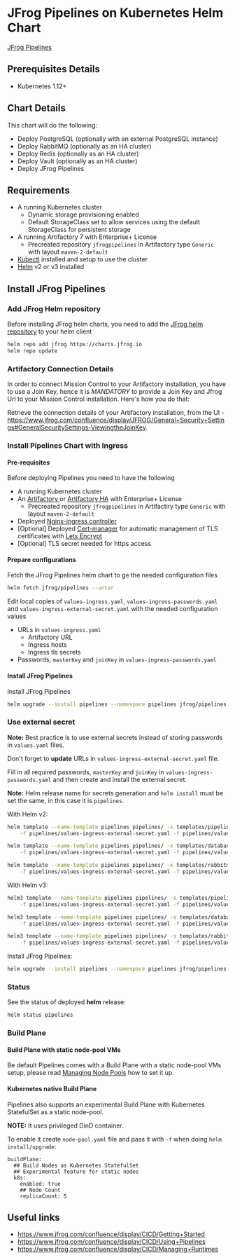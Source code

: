 # JFrog Pipelines on Kubernetes Helm Chart

[JFrog Pipelines](https://jfrog.com/pipelines/)

## Prerequisites Details

* Kubernetes 1.12+

## Chart Details

This chart will do the following:

- Deploy PostgreSQL (optionally with an external PostgreSQL instance)
- Deploy RabbitMQ (optionally as an HA cluster)
- Deploy Redis (optionally as an HA cluster)
- Deploy Vault (optionally as an HA cluster)
- Deploy JFrog Pipelines

## Requirements

- A running Kubernetes cluster
  - Dynamic storage provisioning enabled
  - Default StorageClass set to allow services using the default StorageClass for persistent storage
- A running Artifactory 7 with Enterprise+ License
  - Precreated repository `jfrogpipelines` in Artifactory type `Generic` with layout `maven-2-default`
- [Kubectl](https://kubernetes.io/docs/tasks/tools/install-kubectl/) installed and setup to use the cluster
- [Helm](https://helm.sh/) v2 or v3 installed


## Install JFrog Pipelines

### Add JFrog Helm repository

Before installing JFrog helm charts, you need to add the [JFrog helm repository](https://charts.jfrog.io/) to your helm client

```bash
helm repo add jfrog https://charts.jfrog.io
helm repo update
```

### Artifactory Connection Details

In order to connect Mission Control to your Artifactory installation, you have to use a Join Key, hence it is *MANDATORY* to provide a Join Key and Jfrog Url to your Mission Control installation. Here's how you do that:

Retrieve the connection details of your Artifactory installation, from the UI - https://www.jfrog.com/confluence/display/JFROG/General+Security+Settings#GeneralSecuritySettings-ViewingtheJoinKey.

### Install Pipelines Chart with Ingress

#### Pre-requisites

Before deploying Pipelines you need to have the following
- A running Kubernetes cluster
- An [Artifactory ](https://hub.helm.sh/charts/jfrog/artifactory) or [Artifactory HA](https://hub.helm.sh/charts/jfrog/artifactory-ha) with Enterprise+ License
  - Precreated repository `jfrogpipelines` in Artifactiry type `Generic` with layout `maven-2-default`
- Deployed [Nginx-ingress controller](https://hub.helm.sh/charts/stable/nginx-ingress)
- [Optional] Deployed [Cert-manager](https://hub.helm.sh/charts/jetstack/cert-manager) for automatic management of TLS certificates with [Lets Encrypt](https://letsencrypt.org/)
- [Optional] TLS secret needed for https access

#### Prepare configurations

Fetch the JFrog Pipelines helm chart to ge the needed configuration files

```bash
helm fetch jfrog/pipelines --untar
```

Edit local copies of `values-ingress.yaml`, `values-ingress-passwords.yaml` and `values-ingress-external-secret.yaml` with the needed configuration values 

- URLs in `values-ingress.yaml`
  - Artifactory URL
  - Ingress hosts
  - Ingress tls secrets
- Passwords, `masterKey` and `joinKey` in `values-ingress-passwords.yaml`

#### Install JFrog Pipelines

Install JFrog Pipelines

```bash
helm upgrade --install pipelines --namespace pipelines jfrog/pipelines -f pipelines/values-ingress.yaml -f pipelines/values-ingress-passwords.yaml
```

### Use external secret

**Note:** Best practice is to use external secrets instead of storing passwords in `values.yaml` files.

Don't forget to **update** URLs in `values-ingress-external-secret.yaml` file.

Fill in all required passwords, `masterKey` and `joinKey` in `values-ingress-passwords.yaml` and then create and install the external secret.

**Note:** Helm release name for secrets generation and `helm install` must be set the same, in this case it is `pipelines`.

With Helm v2:

```bash
helm template --name-template pipelines pipelines/ -x templates/pipelines-system-yaml.yaml \
    -f pipelines/values-ingress-external-secret.yaml -f pipelines/values-ingress-passwords.yaml | kubectl apply --namespace pipelines -f -

helm template --name-template pipelines pipelines/ -x templates/database-secret.yaml \
    -f pipelines/values-ingress-external-secret.yaml -f pipelines/values-ingress-passwords.yaml | kubectl apply --namespace pipelines -f -

helm template --name-template pipelines pipelines/ -x templates/rabbitmq-secret.yaml \
    -f pipelines/values-ingress-external-secret.yaml -f pipelines/values-ingress-passwords.yaml | kubectl apply --namespace pipelines -f -
```

With Helm v3:

```bash
helm3 template --name-template pipelines pipelines/ -s templates/pipelines-system-yaml.yaml \
    -f pipelines/values-ingress-external-secret.yaml -f pipelines/values-ingress-passwords.yaml | kubectl apply --namespace pipelines -f -

helm3 template --name-template pipelines pipelines/ -s templates/database-secret.yaml \
    -f pipelines/values-ingress-external-secret.yaml -f pipelines/values-ingress-passwords.yaml | kubectl apply --namespace pipelines -f -

helm3 template --name-template pipelines pipelines/ -s templates/rabbitmq-secret.yaml \
    -f pipelines/values-ingress-external-secret.yaml -f pipelines/values-ingress-passwords.yaml | kubectl apply --namespace pipelines -f -
```

Install JFrog Pipelines:

```bash
helm upgrade --install pipelines --namespace pipelines jfrog/pipelines -f values-ingress-external-secret.yaml
```

### Status

See the status of deployed **helm** release:

```bash
helm status pipelines
```

### Build Plane

#### Build Plane with static node-pool VMs

Be default Pipelines comes with a Build Plane with a static node-pool VMs setup, please read [Managing Node Pools](https://www.jfrog.com/confluence/display/CICD/Managing+Node+Pools) how to set it up.

#### Kubernetes native Build Plane

Pipelines also supports an experimental Build Plane with Kubernetes StatefulSet as a static node-pool.

**NOTE:** It uses privileged DinD container.

To enable it create `node-pool.yaml` file and pass it with `-f` when doing `helm install/upgrade`:

```
buildPlane:
  ## Build Nodes as Kubernetes StatefulSet
  ## Experimental feature for static nodes
  k8s:
    enabled: true
    ## Node Count
    replicaCount: 5  
```

## Useful links

- https://www.jfrog.com/confluence/display/CICD/Getting+Started
- https://www.jfrog.com/confluence/display/CICD/Using+Pipelines
- https://www.jfrog.com/confluence/display/CICD/Managing+Runtimes

